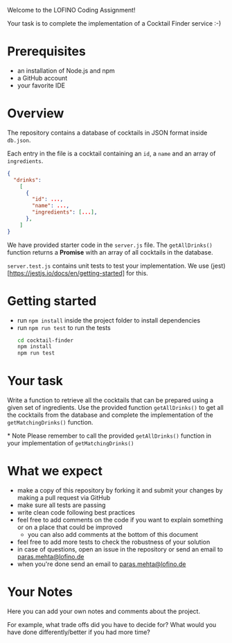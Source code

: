 Welcome to the LOFINO Coding Assignment!

Your task is to complete the implementation of a Cocktail Finder service :-)

# Prerequisites

- an installation of Node.js and npm
- a GitHub account
- your favorite IDE

# Overview

The repository contains a database of cocktails in JSON format inside `db.json`.

Each entry in the file is a cocktail containing an `id`, a `name` and an array of `ingredients`.

```json
{
  "drinks":
    [
      {
        "id": ...,
        "name": ...,
        "ingredients": [...],
      },
    ]
}
```

We have provided starter code in the `server.js` file. The `getAllDrinks()` function returns a **Promise** with an array of all cocktails in the database.

`server.test.js` contains unit tests to test your implementation. We use (jest)[https://jestjs.io/docs/en/getting-started] for this.

# Getting started

- run `npm install` inside the project folder to install dependencies
- run `npm run test` to run the tests
  ```bash
  cd cocktail-finder
  npm install
  npm run test
  ```

# Your task

Write a function to retrieve all the cocktails that can be prepared using a given set of ingredients. Use the provided function `getAllDrinks()` to get all the cocktails from the database and complete the implementation of the `getMatchingDrinks()` function.

\* Note Please remember to call the provided `getAllDrinks()` function in your implementation of `getMatchingDrinks()`

# What we expect

- make a copy of this repository by forking it and submit your changes by making a pull request via GitHub
- make sure all tests are passing
- write clean code following best practices
- feel free to add comments on the code if you want to explain something or on a place that could be improved
  - you can also add comments at the bottom of this document
- feel free to add more tests to check the robustness of your solution
- in case of questions, open an issue in the repository or send an email to paras.mehta@lofino.de
- when you're done send an email to paras.mehta@lofino.de

# Your Notes

Here you can add your own notes and comments about the project.

For example, what trade offs did you have to decide for? What would you have done differently/better if you had more time?
